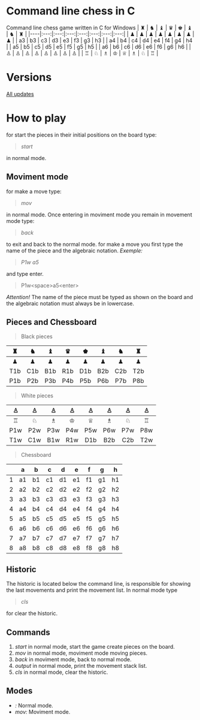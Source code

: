 
# Command line chess in C
Command line chess game written in C for Windows
  | ♜ | ♞ | ♝ | ♛ | ♚ | ♝ | ♞ | ♜ |
  |----|:---:|:---:|:---:|:---:|:---:|:---:|:---:|
  | ♟ | ♟ | ♟ | ♟ | ♟ | ♟ | ♟ | ♟ |
  | a3 | b3 | c3 | d3 | e3 | f3 | g3 | h3 |
  | a4 | b4 | c4 | d4 | e4 | f4 | g4 | h4 |
  | a5 | b5 | c5 | d5 | e5 | f5 | g5 | h5 |
  | a6 | b6 | c6 | d6 | e6 | f6 | g6 | h6 |
 | ♙ | ♙ | ♙ | ♙ | ♙ | ♙ | ♙ | ♙ |
  | ♖ | ♘ | ♗ | ♔ | ♕ | ♗ | ♘ | ♖ |
# Versions
[All updates](https://github.com/leozamboni/Chess/blob/master/VERSIONS.md)
# How to play
for start the pieces in their initial positions on the board type:
> *start*
> 
in normal mode.
## Moviment mode
for make a move type:
> *mov*
> 
 in normal mode. Once entering in moviment mode you remain in movement mode type:
> *back*
> 
to exit and back to the normal mode.
for make a move you first type the name of the piece and the algebraic notation.
*Exemple:*

> *P1w a5*
> 
and type enter.
> P1w<space\>a5<enter\>
> 
*Attention!* 
The name of the piece must be typed as shown on the board and the algebraic notation must always be in lowercase. 
## Pieces and Chessboard
 > Black pieces
 > 
  | ♜ | ♞ | ♝ | ♛ | ♚ | ♝ | ♞ | ♜ |
  |:---:|:---:|:---:|:---:|:---:|:---:|:---:|:---:|
  | ♟ | ♟ | ♟ | ♟ | ♟ | ♟ | ♟ | ♟ |
  | T1b | C1b | B1b | R1b | D1b | B2b | C2b | T2b |
 | P1b | P2b | P3b | P4b | P5b | P6b | P7b | P8b |
  > White pieces
  > 
  | ♙ | ♙ | ♙ | ♙ | ♙ | ♙ | ♙ | ♙ |
  |:---:|:---:|:---:|:---:|:---:|:---:|:---:|:---:|
  | ♖ | ♘ | ♗ | ♔ | ♕ | ♗ | ♘ | ♖ |
  | P1w | P2w | P3w | P4w | P5w | P6w | P7w | P8w |
  | T1w | C1w | B1w | R1w | D1b | B2b | C2b | T2w |
  > Chessboard
  > 
 |  | a | b | c | d | e | f | g | h | 
  |:---:|:---:|:---:|:---:|:---:|:---:|:---:|:---:|:---:|
  | 1 | a1 | b1 | c1 | d1 | e1 | f1 | g1 | h1 | 
  | 2 | a2 | b2 | c2 | d2 | e2 | f2 | g2 | h2 |
  | 3 | a3 | b3 | c3 | d3 | e3 | f3 | g3 | h3 |
  | 4 | a4 | b4 | c4 | d4 | e4 | f4 | g4 | h4 |
  | 5 | a5 | b5 | c5 | d5 | e5 | f5 | g5 | h5 |
  | 6 | a6 | b6 | c6 | d6 | e6 | f6 | g6 | h6 |
  | 7 | a7 | b7 | c7 | d7 | e7 | f7 | g7 | h7 |
  | 8 | a8 | b8 | c8 | d8 | e8 | f8 | g8 | h8 |
## Historic
The historic is located below the command line, is responsible for showing the last movements and print the movement list. In normal mode type
> *cls*
>
for clear the historic.
## Commands
1. *start* in normal mode, start the game create pieces on the board.
2. *mov* in normal mode, moviment mode moving pieces.
3. *back* in moviment mode, back to normal mode.
4. *output* in normal mode, print the movement stack list.
5. *cls* in normal mode, clear the historic.
## Modes
* *:* Normal mode.
* *mov:* Moviment mode.

